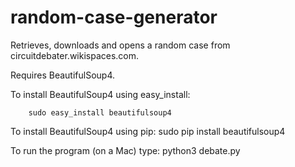 # random-case-generator
Retrieves, downloads and opens a random case from circuitdebater.wikispaces.com. 

Requires BeautifulSoup4.

To install BeautifulSoup4 using easy_install:

        sudo easy_install beautifulsoup4

To install BeautifulSoup4 using pip:
        sudo pip install beautifulsoup4
        
To run the program (on a Mac) type:
        python3 debate.py
